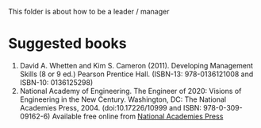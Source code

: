 This folder is about how to be a leader / manager

# Suggested books
1. David A. Whetten and Kim S. Cameron (2011). Developing Management Skills (8 or 9 ed.) Pearson Prentice Hall. (ISBN-13: 978-0136121008 and ISBN-10: 0136125298)
2. National Academy of Engineering. The Engineer of 2020: Visions of Engineering in the New Century. Washington, DC: The National Academies Press, 2004. (doi:10.17226/10999 and ISBN: 978-0-309-09162-6) Available free online from [National Academies Press](https://nap.nationalacademies.org/)
